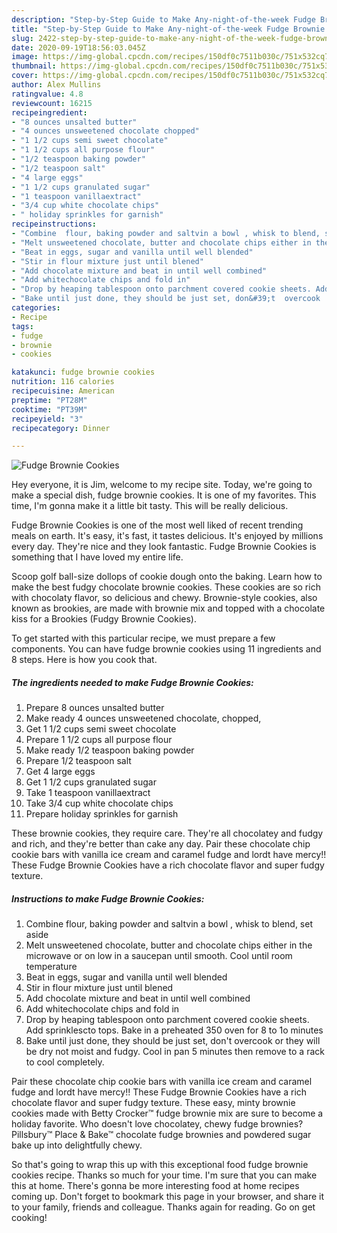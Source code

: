 ```yaml
---
description: "Step-by-Step Guide to Make Any-night-of-the-week Fudge Brownie Cookies"
title: "Step-by-Step Guide to Make Any-night-of-the-week Fudge Brownie Cookies"
slug: 2422-step-by-step-guide-to-make-any-night-of-the-week-fudge-brownie-cookies
date: 2020-09-19T18:56:03.045Z
image: https://img-global.cpcdn.com/recipes/150df0c7511b030c/751x532cq70/fudge-brownie-cookies-recipe-main-photo.jpg
thumbnail: https://img-global.cpcdn.com/recipes/150df0c7511b030c/751x532cq70/fudge-brownie-cookies-recipe-main-photo.jpg
cover: https://img-global.cpcdn.com/recipes/150df0c7511b030c/751x532cq70/fudge-brownie-cookies-recipe-main-photo.jpg
author: Alex Mullins
ratingvalue: 4.8
reviewcount: 16215
recipeingredient:
- "8 ounces unsalted butter"
- "4 ounces unsweetened chocolate chopped"
- "1 1/2 cups semi sweet chocolate"
- "1 1/2 cups all purpose flour"
- "1/2 teaspoon baking powder"
- "1/2 teaspoon salt"
- "4 large eggs"
- "1 1/2 cups granulated sugar"
- "1 teaspoon vanillaextract"
- "3/4 cup white chocolate chips"
- " holiday sprinkles for garnish"
recipeinstructions:
- "Combine  flour, baking powder and saltvin a bowl , whisk to blend, set aside"
- "Melt unsweetened chocolate, butter and chocolate chips either in the microwave or on low in a saucepan until smooth. Cool until room temperature"
- "Beat in eggs, sugar and vanilla until well blended"
- "Stir in flour mixture just until blened"
- "Add chocolate mixture and beat in until well combined"
- "Add whitechocolate chips and fold in"
- "Drop by heaping tablespoon onto parchment covered cookie sheets. Add sprinklescto tops. Bake in a preheated 350 oven for 8 to 1o minutes"
- "Bake until just done, they should be just set, don&#39;t  overcook  or they will be dry not moist and fudgy. Cool in pan 5 minutes then remove to a rack to cool completely."
categories:
- Recipe
tags:
- fudge
- brownie
- cookies

katakunci: fudge brownie cookies 
nutrition: 116 calories
recipecuisine: American
preptime: "PT28M"
cooktime: "PT39M"
recipeyield: "3"
recipecategory: Dinner

---
```



![Fudge Brownie Cookies](https://img-global.cpcdn.com/recipes/150df0c7511b030c/751x532cq70/fudge-brownie-cookies-recipe-main-photo.jpg)

Hey everyone, it is Jim, welcome to my recipe site. Today, we're going to make a special dish, fudge brownie cookies. It is one of my favorites. This time, I'm gonna make it a little bit tasty. This will be really delicious.

Fudge Brownie Cookies is one of the most well liked of recent trending meals on earth. It's easy, it's fast, it tastes delicious. It's enjoyed by millions every day. They're nice and they look fantastic. Fudge Brownie Cookies is something that I have loved my entire life.

Scoop golf ball-size dollops of cookie dough onto the baking. Learn how to make the best fudgy chocolate brownie cookies. These cookies are so rich with chocolaty flavor, so delicious and chewy. Brownie-style cookies, also known as brookies, are made with brownie mix and topped with a chocolate kiss for a Brookies (Fudgy Brownie Cookies).


To get started with this particular recipe, we must prepare a few components. You can have fudge brownie cookies using 11 ingredients and 8 steps. Here is how you cook that.

<!--inarticleads1-->

##### The ingredients needed to make Fudge Brownie Cookies:

1. Prepare 8 ounces unsalted butter
1. Make ready 4 ounces unsweetened chocolate, chopped,
1. Get 1 1/2 cups semi sweet chocolate
1. Prepare 1 1/2 cups all purpose flour
1. Make ready 1/2 teaspoon baking powder
1. Prepare 1/2 teaspoon salt
1. Get 4 large eggs
1. Get 1 1/2 cups granulated sugar
1. Take 1 teaspoon vanillaextract
1. Take 3/4 cup white chocolate chips
1. Prepare  holiday sprinkles for garnish


These brownie cookies, they require care. They&#39;re all chocolatey and fudgy and rich, and they&#39;re better than cake any day. Pair these chocolate chip cookie bars with vanilla ice cream and caramel fudge and lordt have mercy!! These Fudge Brownie Cookies have a rich chocolate flavor and super fudgy texture. 

<!--inarticleads2-->

##### Instructions to make Fudge Brownie Cookies:

1. Combine  flour, baking powder and saltvin a bowl , whisk to blend, set aside
1. Melt unsweetened chocolate, butter and chocolate chips either in the microwave or on low in a saucepan until smooth. Cool until room temperature
1. Beat in eggs, sugar and vanilla until well blended
1. Stir in flour mixture just until blened
1. Add chocolate mixture and beat in until well combined
1. Add whitechocolate chips and fold in
1. Drop by heaping tablespoon onto parchment covered cookie sheets. Add sprinklescto tops. Bake in a preheated 350 oven for 8 to 1o minutes
1. Bake until just done, they should be just set, don&#39;t  overcook  or they will be dry not moist and fudgy. Cool in pan 5 minutes then remove to a rack to cool completely.


Pair these chocolate chip cookie bars with vanilla ice cream and caramel fudge and lordt have mercy!! These Fudge Brownie Cookies have a rich chocolate flavor and super fudgy texture. These easy, minty brownie cookies made with Betty Crocker™ fudge brownie mix are sure to become a holiday favorite. Who doesn&#39;t love chocolatey, chewy fudge brownies? Pillsbury™ Place &amp; Bake™ chocolate fudge brownies and powdered sugar bake up into delightfully chewy. 

So that's going to wrap this up with this exceptional food fudge brownie cookies recipe. Thanks so much for your time. I'm sure that you can make this at home. There's gonna be more interesting food at home recipes coming up. Don't forget to bookmark this page in your browser, and share it to your family, friends and colleague. Thanks again for reading. Go on get cooking!
